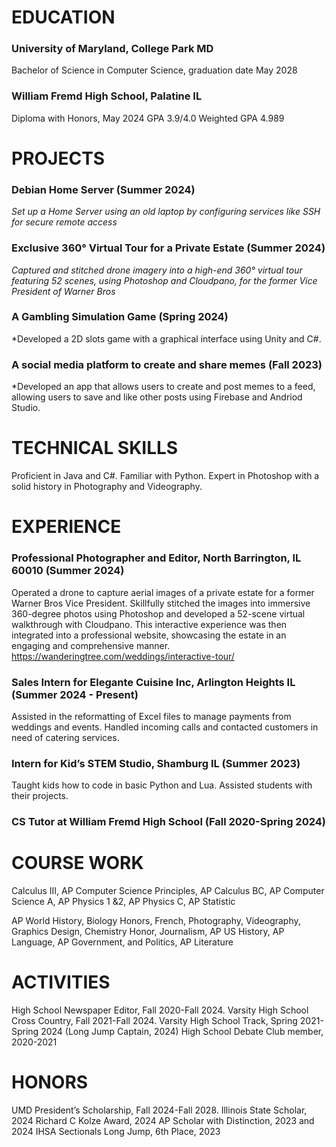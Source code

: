 # EDUCATION
### University of Maryland, College Park MD
Bachelor of Science in Computer Science, graduation date May 2028

### William Fremd High School, Palatine IL
Diploma with Honors, May 2024            GPA 3.9/4.0          Weighted GPA 4.989

# PROJECTS
### Debian Home Server (Summer 2024)
*Set up a Home Server using an old laptop by configuring services like SSH for secure remote access*

### Exclusive 360° Virtual Tour for a Private Estate (Summer 2024)
*Captured and stitched drone imagery into a high-end 360° virtual tour featuring 52 scenes, using Photoshop and Cloudpano, for the former Vice President of Warner Bros*

### A Gambling Simulation Game (Spring 2024) 
*Developed a 2D slots game with a graphical interface using Unity and C#.

### A social media platform to create and share memes (Fall 2023) 
*Developed an app that allows users to create and post memes to a feed, allowing users to save and like other posts using Firebase and Andriod Studio.

# TECHNICAL SKILLS
Proficient in Java and C#. Familiar with Python. Expert in Photoshop with a solid history in Photography and Videography.

# EXPERIENCE
### Professional Photographer and Editor, North Barrington, IL 60010 (Summer 2024)
Operated a drone to capture aerial images of a private estate for a former Warner Bros Vice President. Skillfully stitched the images into immersive 360-degree photos using Photoshop and developed a 52-scene virtual walkthrough with Cloudpano. This interactive experience was then integrated into a professional website, showcasing the estate in an engaging and comprehensive manner. https://wanderingtree.com/weddings/interactive-tour/

### Sales Intern for Elegante Cuisine Inc, Arlington Heights IL (Summer 2024 - Present)
Assisted in the reformatting of Excel files to manage payments from weddings and events. Handled incoming calls and contacted customers in need of catering services.  

### Intern for Kid’s STEM Studio, Shamburg IL (Summer 2023)
Taught kids how to code in basic Python and Lua. Assisted students with their projects.  

### CS Tutor at William Fremd High School (Fall 2020-Spring 2024)

# COURSE WORK
Calculus III, AP Computer Science Principles, AP Calculus BC, AP Computer Science A, AP Physics 1 &2, AP Physics C, AP Statistic

AP World History, Biology Honors, French, Photography, Videography, Graphics Design, Chemistry Honor, Journalism, AP US History, AP Language, AP Government, and Politics, AP Literature

# ACTIVITIES
High School Newspaper Editor, Fall 2020-Fall 2024.
Varsity High School Cross Country, Fall 2021-Fall 2024. 
Varsity High School Track, Spring 2021-Spring 2024 (Long Jump Captain, 2024)
High School Debate Club member, 2020-2021

# HONORS
UMD President’s Scholarship, Fall 2024-Fall 2028.
Illinois State Scholar, 2024
Richard C Kolze Award, 2024
AP Scholar with Distinction, 2023 and 2024
IHSA Sectionals Long Jump, 6th Place, 2023
